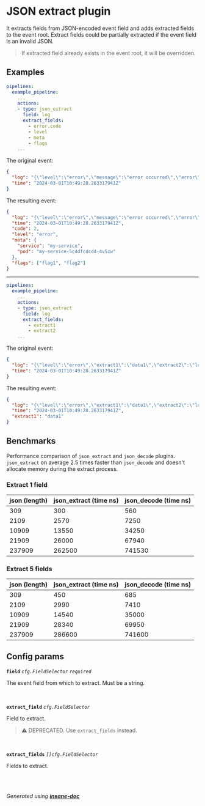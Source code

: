 # JSON extract plugin
It extracts fields from JSON-encoded event field and adds extracted fields to the event root.
Extract fields could be partially extracted if the event field is an invalid JSON.
> If extracted field already exists in the event root, it will be overridden.

## Examples
```yaml
pipelines:
  example_pipeline:
    ...
    actions:
    - type: json_extract
      field: log
      extract_fields:
        - error.code
        - level
        - meta
        - flags
    ...
```
The original event:
```json
{
  "log": "{\"level\":\"error\",\"message\":\"error occurred\",\"error\":{\"code\":2,\"args\":[]},\"meta\":{\"service\":\"my-service\",\"pod\":\"my-service-5c4dfcdcd4-4v5zw\"},\"flags\":[\"flag1\",\"flag2\"]}",
  "time": "2024-03-01T10:49:28.263317941Z"
}
```
The resulting event:
```json
{
  "log": "{\"level\":\"error\",\"message\":\"error occurred\",\"error\":{\"code\":2,\"args\":[]},\"meta\":{\"service\":\"my-service\",\"pod\":\"my-service-5c4dfcdcd4-4v5zw\"},\"flags\":[\"flag1\",\"flag2\"]}",
  "time": "2024-03-01T10:49:28.263317941Z",
  "code": 2,
  "level": "error",
  "meta": {
    "service": "my-service",
    "pod": "my-service-5c4dfcdcd4-4v5zw"
  },
  "flags": ["flag1", "flag2"]
}
```
---
```yaml
pipelines:
  example_pipeline:
    ...
    actions:
    - type: json_extract
      field: log
      extract_fields:
        - extract1
        - extract2
    ...
```
The original event:
```json
{
  "log": "{\"level\":\"error\",\"extract1\":\"data1\",\"extract2\":\"long message ...",
  "time": "2024-03-01T10:49:28.263317941Z"
}
```
The resulting event:
```json
{
  "log": "{\"level\":\"error\",\"extract1\":\"data1\",\"extract2\":\"long message ...",
  "time": "2024-03-01T10:49:28.263317941Z",
  "extract1": "data1"
}
```

## Benchmarks
Performance comparison of `json_extract` and `json_decode` plugins.
`json_extract` on average 2.5 times faster than `json_decode` and
doesn't allocate memory during the extract process.

### Extract 1 field
| json (length) | json_extract (time ns) | json_decode (time ns) |
|---------------|------------------------|-----------------------|
| 309           | 300                    | 560                   |
| 2109          | 2570                   | 7250                  |
| 10909         | 13550                  | 34250                 |
| 21909         | 26000                  | 67940                 |
| 237909        | 262500                 | 741530                |

### Extract 5 fields
| json (length) | json_extract (time ns) | json_decode (time ns) |
|---------------|------------------------|-----------------------|
| 309           | 450                    | 685                   |
| 2109          | 2990                   | 7410                  |
| 10909         | 14540                  | 35000                 |
| 21909         | 28340                  | 69950                 |
| 237909        | 286600                 | 741600                |

## Config params
**`field`** *`cfg.FieldSelector`* *`required`* 

The event field from which to extract. Must be a string.

<br>

**`extract_field`** *`cfg.FieldSelector`* 

Field to extract.
> ⚠ DEPRECATED. Use `extract_fields` instead.

<br>

**`extract_fields`** *`[]cfg.FieldSelector`* 

Fields to extract.

<br>


<br>*Generated using [__insane-doc__](https://github.com/vitkovskii/insane-doc)*